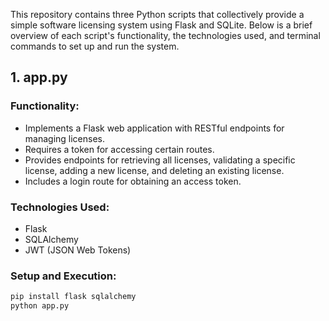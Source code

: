 This repository contains three Python scripts that collectively provide a simple software licensing system using Flask and SQLite. Below is a brief overview of each script's functionality, the technologies used, and terminal commands to set up and run the system.

## 1. app.py

### Functionality:
- Implements a Flask web application with RESTful endpoints for managing licenses.
- Requires a token for accessing certain routes.
- Provides endpoints for retrieving all licenses, validating a specific license, adding a new license, and deleting an existing license.
- Includes a login route for obtaining an access token.

### Technologies Used:
- Flask
- SQLAlchemy
- JWT (JSON Web Tokens)

### Setup and Execution:
```bash
pip install flask sqlalchemy
python app.py
